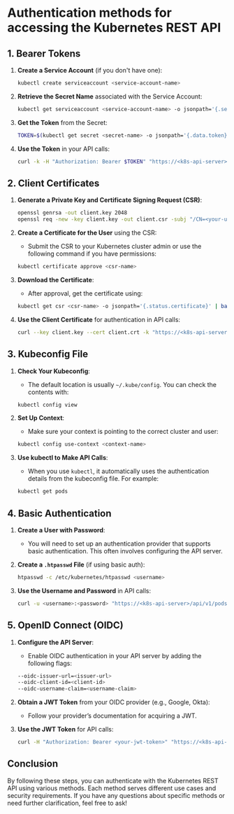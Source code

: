 # Authentication methods for accessing the Kubernetes REST API

## 1. Bearer Tokens

1. **Create a Service Account** (if you don't have one):

   ```bash
   kubectl create serviceaccount <service-account-name>
   ```

2. **Retrieve the Secret Name** associated with the Service Account:

   ```bash
   kubectl get serviceaccount <service-account-name> -o jsonpath='{.secrets[0].name}'
   ```

3. **Get the Token** from the Secret:

   ```bash
   TOKEN=$(kubectl get secret <secret-name> -o jsonpath='{.data.token}' | base64 --decode)
   ```

4. **Use the Token** in your API calls:

   ```bash
   curl -k -H "Authorization: Bearer $TOKEN" "https://<k8s-api-server>/api/v1/pods"
   ```

## 2. Client Certificates

1. **Generate a Private Key and Certificate Signing Request (CSR)**:

   ```bash
   openssl genrsa -out client.key 2048
   openssl req -new -key client.key -out client.csr -subj "/CN=<your-user-name>"
   ```

2. **Create a Certificate for the User** using the CSR:

   - Submit the CSR to your Kubernetes cluster admin or use the following command if you have permissions:

   ```bash
   kubectl certificate approve <csr-name>
   ```

3. **Download the Certificate**:

   - After approval, get the certificate using:

   ```bash
   kubectl get csr <csr-name> -o jsonpath='{.status.certificate}' | base64 --decode > client.crt
   ```

4. **Use the Client Certificate** for authentication in API calls:

   ```bash
   curl --key client.key --cert client.crt -k "https://<k8s-api-server>/api/v1/pods"
   ```

## 3. Kubeconfig File

1. **Check Your Kubeconfig**:

   - The default location is usually `~/.kube/config`. You can check the contents with:

   ```bash
   kubectl config view
   ```

2. **Set Up Context**:

   - Make sure your context is pointing to the correct cluster and user:

   ```bash
   kubectl config use-context <context-name>
   ```

3. **Use kubectl to Make API Calls**:

   - When you use `kubectl`, it automatically uses the authentication details from the kubeconfig file. For example:

   ```bash
   kubectl get pods
   ```

## 4. Basic Authentication

1. **Create a User with Password**:

   - You will need to set up an authentication provider that supports basic authentication. This often involves configuring the API server.

2. **Create a `.htpasswd` File** (if using basic auth):

   ```bash
   htpasswd -c /etc/kubernetes/htpasswd <username>
   ```

3. **Use the Username and Password** in API calls:

   ```bash
   curl -u <username>:<password> "https://<k8s-api-server>/api/v1/pods"
   ```

## 5. OpenID Connect (OIDC)

1. **Configure the API Server**:

   - Enable OIDC authentication in your API server by adding the following flags:

   ```bash
   --oidc-issuer-url=<issuer-url>
   --oidc-client-id=<client-id>
   --oidc-username-claim=<username-claim>
   ```

2. **Obtain a JWT Token** from your OIDC provider (e.g., Google, Okta):

   - Follow your provider’s documentation for acquiring a JWT.

3. **Use the JWT Token** for API calls:

   ```bash
   curl -H "Authorization: Bearer <your-jwt-token>" "https://<k8s-api-server>/api/v1/pods"
   ```

## Conclusion

By following these steps, you can authenticate with the Kubernetes REST API using various methods. Each method serves different use cases and security requirements. If you have any questions about specific methods or need further clarification, feel free to ask!
